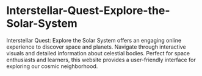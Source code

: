 # Interstellar-Quest-Explore-the-Solar-System
Interstellar Quest: Explore the Solar System offers an engaging online experience to discover space and planets. Navigate through interactive visuals and detailed information about celestial bodies. Perfect for space enthusiasts and learners, this website provides a user-friendly interface for exploring our cosmic neighborhood.
